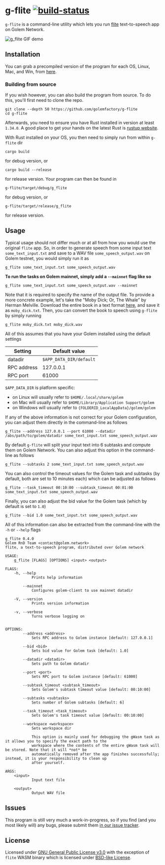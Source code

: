 # g-flite [![build-status]][build]

[build-status]: https://dev.azure.com/kubkon/g-flite/_apis/build/status/golemfactory.g-flite?branchName=master
[build]: https://dev.azure.com/kubkon/g-flite/_build/latest?definitionId=7&branchName=master

`g-flite` is a command-line utility which lets you run [flite](http://www.festvox.org/flite/)
text-to-speech app on Golem Network.

![g_flite GIF demo](http://i.imgur.com/Ji1CdCN.gif)

## Installation
You can grab a precompiled version of the program for each OS, Linux, Mac, and Win, from
[here](https://github.com/golemfactory/g-flite/releases).

### Building from source
If you wish however, you can also build the program from source. To do this, you'll first need
to clone the repo.

```
git clone --depth 50 https://github.com/golemfactory/g-flite
cd g-flite
```

Afterwards, you need to ensure you have Rust installed in version at least `1.34.0`. A good place
to get your hands on the latest Rust is [rustup website](https://rustup.rs/).

With Rust installed on your OS, you then need to simply run from within `g-flite` dir

```
cargo build
```

for debug version, or

```
cargo build --release
```

for release version. Your program can then be found in

```
g-flite/target/debug/g_flite
```

for debug version, or

```
g-flite/target/release/g_flite
```

for release version.

## Usage
Typical usage should not differ much or at all from how you would use the original `flite` app.
So, in order to generate speech from some input text `some_text_input.txt` and save to a WAV file
`some_speech_output.wav` on Golem testnet, you would simply run it as


```
g_flite some_text_input.txt some_speech_output.wav
```

**To run the tasks on Golem mainnet, simply add a `--mainnet` flag like so**

```
g_flite some_text_input.txt some_speech_output.wav --mainnet
```

Note that it is required to specify the name of the output file. To provide a more concrete example,
let's take the "Moby Dick; Or, The Whale" by Herman Melville. Download the entire book in
a text format [here](https://www.gutenberg.org/files/2701/2701-0.txt), and save it as `moby_dick.txt`.
Then, you can convert the book to speech using `g-flite` by simply running

```
g_flite moby_dick.txt moby_dick.wav
```

All of this assumes that you have your Golem installed using the default settings

| Setting     | Default value                 |
| ----------- | ----------------------------- |
| datadir     | `$APP_DATA_DIR/default` |
| RPC address | 127.0.0.1                     |
| RPC port    | 61000                         |

`$APP_DATA_DIR` is platform specific:
* on Linux will usually refer to `$HOME/.local/share/golem`
* on Mac will usually refer to `$HOME/Library/Application Support/golem`
* on Windows will usually refer to `{FOLDERID_LocalAppData}/golem/golem`

If any of the above information is not correct for your Golem configuration, you can
adjust them directly in the command-line as follows

```
g_flite --address 127.0.0.1 --port 61000 --datadir /abs/path/to/golem/datadir some_text_input.txt some_speech_output.wav
```

By default `g-flite` will split your input text into 6 subtasks and compute them
on Golem Network. You can also adjust this option in the command-line as follows

```
g_flite --subtasks 2 some_text_input.txt some_speech_output.wav
```

You can also control the timeout values for the Golem task and subtasks (by default, both
are set to 10 minutes each) which can be adjusted as follows

```
g_flite --task_timeout 00:10:00 --subtask_timeout 00:01:00 some_text_input.txt some_speech_output.wav
```

Finally, you can also adjust the bid value for the Golem task (which by default is set to `1.0`)

```
g_flite --bid 1.0 some_text_input.txt some_speech_output.wav
```

All of this information can also be extracted from the command-line with the `-h` or `--help` flags

```
g_flite 0.4.0
Golem RnD Team <contact@golem.network>
flite, a text-to-speech program, distributed over Golem network

USAGE:
    g_flite [FLAGS] [OPTIONS] <input> <output>

FLAGS:
    -h, --help       
            Prints help information

        --mainnet    
            Configures golem-client to use mainnet datadir

    -V, --version    
            Prints version information

    -v, --verbose    
            Turns verbose logging on


OPTIONS:
        --address <address>                    
            Sets RPC address to Golem instance [default: 127.0.0.1]

        --bid <bid>                            
            Sets bid value for Golem task [default: 1.0]

        --datadir <datadir>                    
            Sets path to Golem datadir

        --port <port>                          
            Sets RPC port to Golem instance [default: 61000]

        --subtask_timeout <subtask_timeout>    
            Sets Golem's subtask timeout value [default: 00:10:00]

        --subtasks <subtasks>                  
            Sets number of Golem subtasks [default: 6]

        --task_timeout <task_timeout>          
            Sets Golem's task timeout value [default: 00:10:00]

        --workspace <workspace>                
            Sets workspace dir
            
            This option is mainly used for debugging the gWasm task as it allows you to specify the exact path to the
            workspace where the contents of the entire gWasm task will be stored. Note that it will *not* be
            automatically removed after the app finishes successfully; instead, it is your responsibility to clean up
            after yourself.

ARGS:
    <input>     
            Input text file

    <output>    
            Output WAV file

```

## Issues
This program is still very much a work-in-progress, so if you find (and you most likely will) any bugs,
please submit them [in our issue tracker](https://github.com/golemfactory/g-flite/issues/new).

## License
Licensed under [GNU General Public License v3.0](LICENSE) with the exception of `flite` WASM binary
which is licensed under [BSD-like License](LICENSE.flite).

